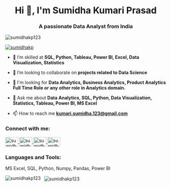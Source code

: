 <h1 align="center">Hi 👋, I'm Sumidha Kumari Prasad</h1>
<h3 align="center">A passionate Data Analyst from India</h3>

<p align="left"> 
  <img src="https://komarev.com/ghpvc/?username=sumidhakp123&label=Profile%20views&color=0e75b6&style=flat" alt="sumidhakp123" /> 
</p>


<p align="left"> 
  <a href="https://twitter.com/sumidhakp" target="blank">
    <img src="https://img.shields.io/twitter/follow/sumidhakp?logo=twitter&style=for-the-badge"  alt="sumidhakp" />
  </a> 
</p>

- 🌱 I’m skilled at **SQL, Python, Tableau, Power BI, Excel, Data Visualization, Statistics**

- 👯 I’m looking to collaborate on **projects related to Data Science**

-  🔭 I'm looking for **Data Analytics, Business Analytics, Product Analytics Full Time Role or any other role in Analytics domain.**

- 💬 Ask me about **Data Analytics, SQL, Python, Data Visualization,  Statistics, Tableau, Power BI, MS Excel**

- 📫 How to reach me **kumari.sumidha.123@gmail.com**     

<h3 align="left">Connect with me:</h3>
<p align="left">
  
<a href="https://twitter.com/sumidhakp" target="blank">
  <img align="center" src="https://raw.githubusercontent.com/rahuldkjain/github-profile-readme-generator/master/src/images/icons/Social/twitter.svg"    alt="sumidhakp" height="30" width="40" />
</a>
  
<a href="https://linkedin.com/in/sumidha-kumari-prasad" target="blank">
  <img align="center" src="https://raw.githubusercontent.com/rahuldkjain/github-profile-readme-generator/master/src/images/icons/Social/linked-in-alt.svg" alt="sumidha-kumari-prasad" height="30" width="40" />
</a>
  
<a href="https://stackoverflow.com/users/sumidhakp" target="blank">
  <img align="center" src="https://raw.githubusercontent.com/rahuldkjain/github-profile-readme-generator/master/src/images/icons/Social/stack-overflow.svg" alt="sumidhakp" height="30" width="40" />
</a>
  
  
<a href="https://www.leetcode.com/sumidhakp" target="blank">
  <img align="center" src="https://raw.githubusercontent.com/rahuldkjain/github-profile-readme-generator/master/src/images/icons/Social/leet-code.svg"    alt="sumidhakp" height="30" width="40" />
  </a>
  
  </p>

<h3 align="left">Languages and Tools:</h3>

<p align="left">

 <p> MS Excel, SQL, Python, Numpy, Pandas, Power BI</p>
  
</p>

<p>
  <img align="left" src="https://github-readme-stats.vercel.app/api/top-langs?username=sumidhakp123&show_icons=true&locale=en&layout=compact"          alt="sumidhakp123" />
</p>

<p>
  &nbsp;
  <img align="center" src="https://github-readme-stats.vercel.app/api?username=sumidhakp123&show_icons=true&locale=en" alt="sumidhakp123" />
</p>

